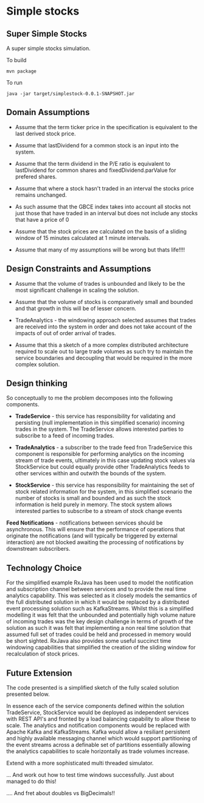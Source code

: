 # Simple stocks

## Super Simple Stocks

A super simple stocks simulation.

To build

    mvn package


To run

    java -jar target/simplestock-0.0.1-SNAPSHOT.jar


## Domain Assumptions

* Assume that the term ticker price in the specification is equivalent to the last derived stock price.

* Assume that lastDividend for a common stock is an input into the system.

* Assume that the term dividend in the P/E ratio is equivalent to lastDividend for common shares and fixedDividend.parValue for prefered shares.

* Assume that where a stock hasn't traded in an interval the stocks price remains unchanged.

* As such assume that the GBCE index takes into account all stocks not just those that have traded in an interval but does not include any stocks that have a price of 0

* Assume that the stock prices are calculated on the basis of a sliding window of 15 minutes calculated at 1 minute intervals.

* Assume that many of my assumptions will be wrong but thats life!!!!

## Design Constraints and Assumptions

* Assume that the volume of trades is unbounded and likely to be the most significant challenge in scaling the solution.

* Assume that the volume of stocks is comparatively small and bounded and that growth in this will be of lesser concern.

* TradeAnalytics - the windowing approach selected assumes that trades are received into the system in order and does not take account of the impacts of out of order arrival of trades.

* Assume that this a sketch of a more complex distributed architecture required to scale out to large trade volumes as such try to maintain the service boundaries and decoupling that would be required in the more complex solution.

## Design thinking

So conceptually to me the problem decomposes into the following components.

* **TradeService** - this service has responsibility for validating and persisting (null implementation in this simplified scenario) incoming trades in the system. The TradeService allows interested parties to subscribe to a feed of incoming trades.

* **TradeAnalytics** - a subscriber to the trade feed fron TradeService this component is responsible for performing analytics on the incoming stream of trade events, ultimately in this case updating stock values via StockService but could equally provide other TradeAnalytics feeds to other services within and outwith the bounds of the system.

* **StockService** - this service has responsibility for maintaining the set of stock related information for the system, in this simplified scenario the number of stocks is small and bounded and as such the stock information is held purely in memory. The stock system allows interested parties to subscribe to a stream of stock change events

**Feed Notifications** - notifications between services should be asynchronous. This will ensure that the performance of operations that originate the notifications (and will typically be triggered by external interaction) are not blocked awaiting the processing of notifications by downstream subscribers. 

## Technology Choice

For the simplified example RxJava has been used to model the notification and subscription channel between services and to provide the real time analytics capability. This was selected as it closely models the semantics of the full distributed solution in which it would be replaced by a distributed event processing solution such as KafkaStreams. Whilst this is a simplified modelling it was felt that the unbounded and potentially high volume nature of incoming trades was the key design challenge in terms of growth of the solution as such it was felt that implementing a non real time solution that assumed full set of trades could be held and processed in memory would be short sighted. RxJava also provides some useful succinct time windowing capabilities that simplified the creation of the sliding window for recalculation of stock prices.



## Future Extension

The code presented is a simplified sketch of the fully scaled solution presented below.


In essence each of the service components defined within the solution TradeService, StockService would be deployed as independent services with REST API's and fronted by a load balancing capability to allow these to scale. The analytics and notification components would be replaced with Apache Kafka and KafkaStreams. Kafka would allow a resiliant persistent and highly available messaging channel which would support partitioning of the event streams across a definable set of partitions essentially allowing the analytics capabilities to scale horizontally as trade volumes increase. 

Extend with a more sophisticated multi threaded simulator.

... And work out how to test time windows successfully. Just about managed to do this!

.... And fret about doubles vs BigDecimals!!